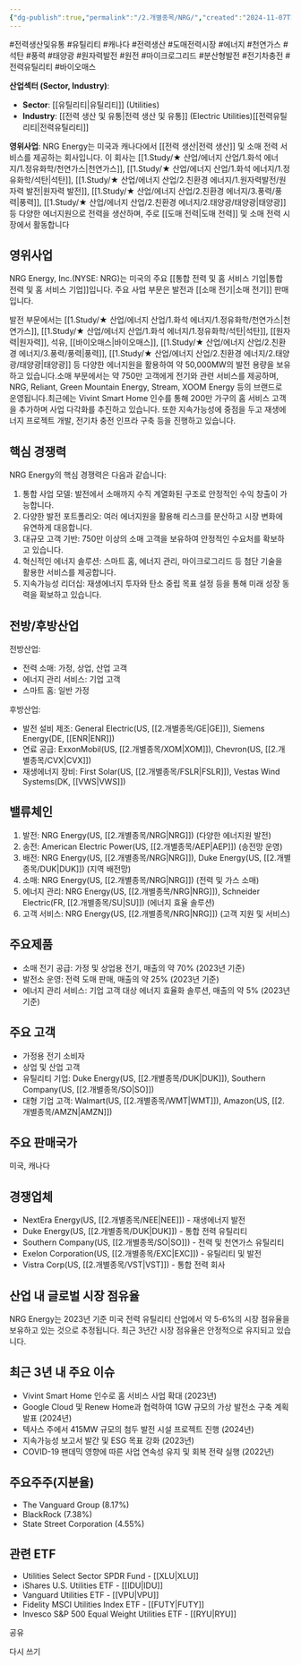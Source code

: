 ```yaml
---
{"dg-publish":true,"permalink":"/2.개별종목/NRG/","created":"2024-11-07T12:04:11.850+09:00","updated":"2025-06-03T20:06:00.406+09:00"}
---
```


#전력생산및유통 #유틸리티 #캐나다 #전력생산 #도매전력시장 #에너지 #천연가스 #석탄 #풍력 #태양광 #원자력발전 #원전 #마이크로그리드 #분산형발전 #전기차충전 #전력유틸리티 #바이오매스



**산업섹터 (Sector, Industry)**:

- **Sector**: [[유틸리티\|유틸리티]] (Utilities)
- **Industry**: [[전력 생산 및 유통\|전력 생산 및 유통]] (Electric Utilities)[[전력유틸리티\|전력유틸리티]]


**영위사업**: NRG Energy는 미국과 캐나다에서 [[전력 생산\|전력 생산]] 및 소매 전력 서비스를 제공하는 회사입니다. 이 회사는 [[1.Study/★ 산업/에너지 산업/1.화석 에너지/1.정유화학/천연가스\|천연가스]], [[1.Study/★ 산업/에너지 산업/1.화석 에너지/1.정유화학/석탄\|석탄]], [[1.Study/★ 산업/에너지 산업/2.친환경 에너지/1.원자력발전/원자력 발전\|원자력 발전]], [[1.Study/★ 산업/에너지 산업/2.친환경 에너지/3.풍력/풍력\|풍력]], [[1.Study/★ 산업/에너지 산업/2.친환경 에너지/2.태양광/태양광\|태양광]] 등 다양한 에너지원으로 전력을 생산하며, 주로 [[도매 전력\|도매 전력]] 및 소매 전력 시장에서 활동합니다


## 영위사업

NRG Energy, Inc.(NYSE: NRG)는 미국의 주요 [[통합 전력 및 홈 서비스 기업\|통합 전력 및 홈 서비스 기업]]입니다. 주요 사업 부문은 발전과 [[소매 전기\|소매 전기]] 판매입니다.

발전 부문에서는 [[1.Study/★ 산업/에너지 산업/1.화석 에너지/1.정유화학/천연가스\|천연가스]], [[1.Study/★ 산업/에너지 산업/1.화석 에너지/1.정유화학/석탄\|석탄]], [[원자력\|원자력]], 석유, [[바이오매스\|바이오매스]], [[1.Study/★ 산업/에너지 산업/2.친환경 에너지/3.풍력/풍력\|풍력]], [[1.Study/★ 산업/에너지 산업/2.친환경 에너지/2.태양광/태양광\|태양광]] 등 다양한 에너지원을 활용하여 약 50,000MW의 발전 용량을 보유하고 있습니다.소매 부문에서는 약 750만 고객에게 전기와 관련 서비스를 제공하며, NRG, Reliant, Green Mountain Energy, Stream, XOOM Energy 등의 브랜드로 운영됩니다.최근에는 Vivint Smart Home 인수를 통해 200만 가구의 홈 서비스 고객을 추가하며 사업 다각화를 추진하고 있습니다. 또한 지속가능성에 중점을 두고 재생에너지 프로젝트 개발, 전기차 충전 인프라 구축 등을 진행하고 있습니다.

## 핵심 경쟁력

NRG Energy의 핵심 경쟁력은 다음과 같습니다:

1. 통합 사업 모델: 발전에서 소매까지 수직 계열화된 구조로 안정적인 수익 창출이 가능합니다.
2. 다양한 발전 포트폴리오: 여러 에너지원을 활용해 리스크를 분산하고 시장 변화에 유연하게 대응합니다.
3. 대규모 고객 기반: 750만 이상의 소매 고객을 보유하여 안정적인 수요처를 확보하고 있습니다.
4. 혁신적인 에너지 솔루션: 스마트 홈, 에너지 관리, 마이크로그리드 등 첨단 기술을 활용한 서비스를 제공합니다.
5. 지속가능성 리더십: 재생에너지 투자와 탄소 중립 목표 설정 등을 통해 미래 성장 동력을 확보하고 있습니다.

## 전방/후방산업

전방산업:

- 전력 소매: 가정, 상업, 산업 고객
- 에너지 관리 서비스: 기업 고객
- 스마트 홈: 일반 가정

후방산업:

- 발전 설비 제조: General Electric(US, [[2.개별종목/GE\|GE]]), Siemens Energy(DE, [[ENR\|ENR]])
- 연료 공급: ExxonMobil(US, [[2.개별종목/XOM\|XOM]]), Chevron(US, [[2.개별종목/CVX\|CVX]])
- 재생에너지 장비: First Solar(US, [[2.개별종목/FSLR\|FSLR]]), Vestas Wind Systems(DK, [[VWS\|VWS]])

## 밸류체인

1. 발전: NRG Energy(US, [[2.개별종목/NRG\|NRG]]) (다양한 에너지원 발전)
2. 송전: American Electric Power(US, [[2.개별종목/AEP\|AEP]]) (송전망 운영)
3. 배전: NRG Energy(US, [[2.개별종목/NRG\|NRG]]), Duke Energy(US, [[2.개별종목/DUK\|DUK]]) (지역 배전망)
4. 소매: NRG Energy(US, [[2.개별종목/NRG\|NRG]]) (전력 및 가스 소매)
5. 에너지 관리: NRG Energy(US, [[2.개별종목/NRG\|NRG]]), Schneider Electric(FR, [[2.개별종목/SU\|SU]]) (에너지 효율 솔루션)
6. 고객 서비스: NRG Energy(US, [[2.개별종목/NRG\|NRG]]) (고객 지원 및 서비스)

## 주요제품

- 소매 전기 공급: 가정 및 상업용 전기, 매출의 약 70% (2023년 기준)
- 발전소 운영: 전력 도매 판매, 매출의 약 25% (2023년 기준)
- 에너지 관리 서비스: 기업 고객 대상 에너지 효율화 솔루션, 매출의 약 5% (2023년 기준)

## 주요 고객

- 가정용 전기 소비자
- 상업 및 산업 고객
- 유틸리티 기업: Duke Energy(US, [[2.개별종목/DUK\|DUK]]), Southern Company(US, [[2.개별종목/SO\|SO]])
- 대형 기업 고객: Walmart(US, [[2.개별종목/WMT\|WMT]]), Amazon(US, [[2.개별종목/AMZN\|AMZN]])

## 주요 판매국가

미국, 캐나다

## 경쟁업체

- NextEra Energy(US, [[2.개별종목/NEE\|NEE]]) - 재생에너지 발전
- Duke Energy(US, [[2.개별종목/DUK\|DUK]]) - 통합 전력 유틸리티
- Southern Company(US, [[2.개별종목/SO\|SO]]) - 전력 및 천연가스 유틸리티
- Exelon Corporation(US, [[2.개별종목/EXC\|EXC]]) - 유틸리티 및 발전
- Vistra Corp(US, [[2.개별종목/VST\|VST]]) - 통합 전력 회사

## 산업 내 글로벌 시장 점유율

NRG Energy는 2023년 기준 미국 전력 유틸리티 산업에서 약 5-6%의 시장 점유율을 보유하고 있는 것으로 추정됩니다. 최근 3년간 시장 점유율은 안정적으로 유지되고 있습니다.

## 최근 3년 내 주요 이슈

- Vivint Smart Home 인수로 홈 서비스 사업 확대 (2023년)
- Google Cloud 및 Renew Home과 협력하여 1GW 규모의 가상 발전소 구축 계획 발표 (2024년)
- 텍사스 주에서 415MW 규모의 첨두 발전 시설 프로젝트 진행 (2024년)
- 지속가능성 보고서 발간 및 ESG 목표 강화 (2023년)
- COVID-19 팬데믹 영향에 따른 사업 연속성 유지 및 회복 전략 실행 (2022년)

## 주요주주(지분율)

- The Vanguard Group (8.17%)
- BlackRock (7.38%)
- State Street Corporation (4.55%)

## 관련 ETF

- Utilities Select Sector SPDR Fund - [[XLU\|XLU]]
- iShares U.S. Utilities ETF - [[IDU\|IDU]]
- Vanguard Utilities ETF - [[VPU\|VPU]]
- Fidelity MSCI Utilities Index ETF - [[FUTY\|FUTY]]
- Invesco S&P 500 Equal Weight Utilities ETF - [[RYU\|RYU]]

공유

다시 쓰기